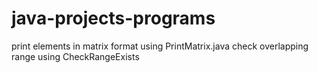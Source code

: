 # java-projects-programs
print elements in matrix format using PrintMatrix.java
check overlapping range using CheckRangeExists
